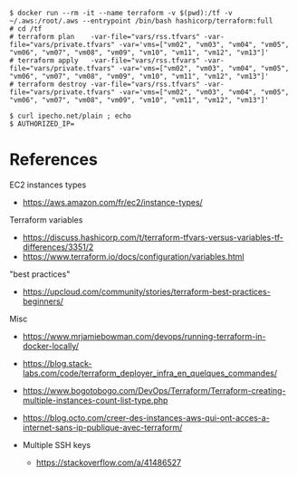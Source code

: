 ```
$ docker run --rm -it --name terraform -v $(pwd):/tf -v ~/.aws:/root/.aws --entrypoint /bin/bash hashicorp/terraform:full
# cd /tf
# terraform plan    -var-file="vars/rss.tfvars" -var-file="vars/private.tfvars" -var='vms=["vm02", "vm03", "vm04", "vm05", "vm06", "vm07", "vm08", "vm09", "vm10", "vm11", "vm12", "vm13"]'
# terraform apply   -var-file="vars/rss.tfvars" -var-file="vars/private.tfvars" -var='vms=["vm02", "vm03", "vm04", "vm05", "vm06", "vm07", "vm08", "vm09", "vm10", "vm11", "vm12", "vm13"]'
# terraform destroy -var-file="vars/rss.tfvars" -var-file="vars/private.tfvars" -var='vms=["vm02", "vm03", "vm04", "vm05", "vm06", "vm07", "vm08", "vm09", "vm10", "vm11", "vm12", "vm13"]'
```

```
$ curl ipecho.net/plain ; echo
$ AUTHORIZED_IP=
```

# References

EC2 instances types
* https://aws.amazon.com/fr/ec2/instance-types/

Terraform variables
* https://discuss.hashicorp.com/t/terraform-tfvars-versus-variables-tf-differences/3351/2
* https://www.terraform.io/docs/configuration/variables.html

"best practices"
* https://upcloud.com/community/stories/terraform-best-practices-beginners/

Misc

* https://www.mrjamiebowman.com/devops/running-terraform-in-docker-locally/
* https://blog.stack-labs.com/code/terraform_deployer_infra_en_quelques_commandes/
* https://www.bogotobogo.com/DevOps/Terraform/Terraform-creating-multiple-instances-count-list-type.php
* https://blog.octo.com/creer-des-instances-aws-qui-ont-acces-a-internet-sans-ip-publique-avec-terraform/

* Multiple SSH keys
    * https://stackoverflow.com/a/41486527

